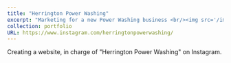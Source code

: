 ```yaml
---
title: "Herrington Power Washing"
excerpt: "Marketing for a new Power Washing business <br/><img src='/images/9EB8133D-0D00-462F-8125-6754EC08F73E_1_201_a-removebg-preview.png'>"
collection: portfolio
URL: https://www.instagram.com/herringtonpowerwashing/
---
```


Creating a website, in charge of "Herrington Power Washing" on Instagram.
